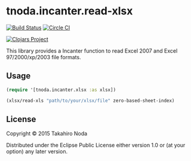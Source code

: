 # tnoda.incanter.read-xlsx

[![Build Status](https://travis-ci.org/tnoda/tnoda.incanter.read-xlsx.svg)](https://travis-ci.org/tnoda/tnoda.incanter.read-xlsx) [![Circle CI](https://circleci.com/gh/tnoda/tnoda.incanter.read-xlsx/tree/master.svg?style=svg)](https://circleci.com/gh/tnoda/tnoda.incanter.read-xlsx/tree/master)

[![Clojars Project](http://clojars.org/org.clojars.tnoda/incanter.read-xlsx/latest-version.svg)](http://clojars.org/org.clojars.tnoda/incanter.read-xlsx)

This library provides a Incanter function to read Excel 2007 and Excel 97/2000/xp/2003 file formats.

## Usage


```clojure
(require '[tnoda.incanter.xlsx :as xlsx])

(xlsx/read-xls "path/to/your/xlsx/file" zero-based-sheet-index)
```

## License

Copyright © 2015 Takahiro Noda

Distributed under the Eclipse Public License either version 1.0 or (at
your option) any later version.
